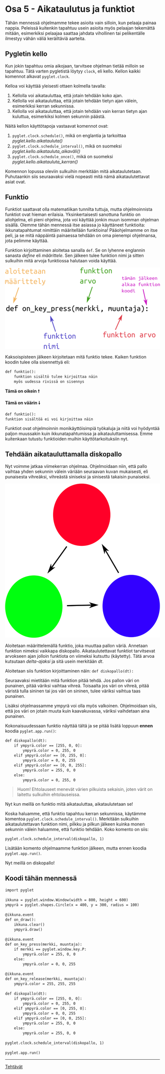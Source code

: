 # Osa 5 - Aikataulutus ja funktiot

Tähän mennessä ohjelmamme tekee asioita vain silloin, kun pelaaja painaa nappia. Peleissä kuitenkin tapahtuu usein asioita myös pelaajan tekemättä mitään, esimerkiksi pelaajaa saattaa jahdata vihollinen tai pelikentälle ilmestyy vähän väliä keräiltäviä aarteita.

## Pygletin kello

Kun jokin tapahtuu omia aikojaan, tarvitsee ohjelman tietää milloin se tapahtuu. Tätä varten pygletistä löytyy `clock`, eli kello. Kellon kaikki komennot alkavat `pyglet.clock`.

Kelloa voi käyttää yleisesti ottaen kolmella tavalla:
1. Kellolla voi aikatauluttaa, että jotain tehdään koko ajan.
2. Kellolla voi aikatauluttaa, että jotain tehdään tietyn ajan välein, esimerkiksi kerran sekunnissa.
3. Kellolla voi aikatauluttaa, että jotain tehdään vain kerran tietyn ajan kuluttua, esimerkiksi kolmen sekunnin päästä.

Näitä kellon käyttötapoja vastaavat komennot ovat:
1. `pyglet.clock.schedule()`, mikä on englantia ja tarkoittaa _pyglet.kello.aikatauluta()_
2. `pyglet.clock.schedule_interval()`, mikä on suomeksi *pyglet.kello.aikatauluta_aikaväli()*
3. `pyglet.clock.schedule_once()`, mikä on suomeksi *pyglet.kello.aikatauluta_kerran()*

Komennon lopussa oleviin sulkuihin merkitään mitä aikataulutetaan. Puhutaankin siis seuraavaksi vielä nopeasti mitä nämä aikataulutettavat asiat ovat.

## Funktio

Funktiot saattavat olla matematiikan tunnilta tuttuja, mutta ohjelmoinnista funktiot ovat hieman erilaisia. Yksinkertaisesti sanottuna funktio on aliohjelma, eli pieni ohjelma, jota voi käyttää jonkin muun isomman ohjelman sisällä. Olemme tähän mennessä itse asiassa jo käyttäneet funktioita: ikkunatapahtumat nimittäin määritellään funktioina! Pääohjelmamme on itse peli, ja se mitä näppäintä painaessa tehdään on oma pienempi ohjelmansa, jota pelimme käyttää.

Funktion kirjoittaminen aloitetaa sanalla `def`. Se on lyhenne englannin sanasta _define_ eli _määrittele_. Sen jälkeen tulee funktion nimi ja sitten sulkuihin mitä arvoja funktiossa halutaan voida käyttää.

![kuva funktion määrittelyn eri osista](kuvat/funktio_koostuu.png)

Kaksoispisteen jälkeen kirjoitetaan mitä funktio tekee. Kaiken funktion koodin tulee olla sisennettyä eli:

```Python3
def funktio():
    funktion sisältö tulee kirjoittaa näin
    myös uudessa rivissä on sisennys
```
**Tämä on oikein 🠕**

**Tämä on väärin 🠗**
```Python3
def funktio():
funktion sisältöä ei voi kirjoittaa näin
```

Funktiot ovat ohjelmoinnin monikäyttöisimpiä työkaluja ja niitä voi hyödyntää paljon muussakin kuin ikkunatapahtumissa ja aikatauluttamisessa. Emme kuitenkaan tutustu funktioiden muihin käyttötarkoituksiin nyt.

## Tehdään aikatauluttamalla diskopallo

Nyt voimme jatkaa viimekerran ohjelmaa. Ohjelmoidaan niin, että pallo vaihtaa yhden sekunnin välein väriään seuraavan kuvan mukaisesti, eli punaisesta vihreäksi, vihreästä siniseksi ja sinisestä takaisin punaiseksi.

<img src=kuvat/diskopallo.png height="500">

Aloitetaan määrittelemällä funktio, joka muuttaa pallon väriä. Annetaan funktion nimeksi vaikkapa diskopallo. Aikataulutettavat funktiot tarvitsevat arvokseen ajan jolloin funktiota on viimeksi kutsuttu (käytetty). Tätä arvoa kutsutaan _delta-ajaksi_ ja sitä usein merkitään _dt_.

Aloitetaan siis funktion kirjoittaminen näin: `def diskopallo(dt):`

Seuraavaksi mietitään mitä funktion pitää tehdä. Jos pallon väri on punainen, pitää väriksi vaihtaa vihreä. Toisaalta jos väri on vihreä, pitää väristä tulla sininen tai jos väri on sininen, tulee väriksi vaihtua taas punainen.

Lisäksi ohjelmassamme ympyrä voi olla myös valkoinen. Ohjelmoidaan siis, että jos väri on jotain muuta kuin kaavakuvassa, väriksi vaihdetaan aina punainen. 

Kokonaisuudessaan funktio näyttää tältä ja se pitää lisätä loppuun **ennen** koodia `pyglet.app.run()`:

```Python3
def diskopallo(dt):
    if ympyrä.color == [255, 0, 0]:
        ympyrä.color = 0, 255, 0
    elif ympyrä.color == [0, 255, 0]:
        ympyrä.color = 0, 0, 255
    elif ympyrä.color == [0, 0, 255]:
        ympyrä.color = 255, 0, 0
    else:
        ympyrä.color = 0, 255, 0
```

> Huom! Ehtolauseet menevät värien pilkuista sekaisin, joten värit on laitettu sulkuihin ehtolauseissa.

Nyt kun meillä on funktio mitä aikatauluttaa, aikataulutetaan se!

Koska haluamme, että funktio tapahtuu kerran sekunnissa, käytämme komentoa `pyglet.clock.schedule_interval()`. Merkitään sulkuihin aikataulutettavan funktion nimi, pilkku ja pilkun jälkeen kuinka monen sekunnin välein haluamme, että funktio tehdään. Koko komento on siis:

```Python3
pyglet.clock.schedule_interval(diskopallo, 1)
```

Lisätään komento ohjelmaamme funktion jälkeen, mutta ennen koodia `pyglet.app.run()`.

Nyt meillä on diskopallo!

## Koodi tähän mennessä

```Python3
import pyglet

ikkuna = pyglet.window.Window(width = 800, height = 600)
ympyrä = pyglet.shapes.Circle(x = 400, y = 300, radius = 100)

@ikkuna.event
def on_draw():
	ikkuna.clear()
	ympyrä.draw()

@ikkuna.event
def on_key_press(merkki, muuntaja):
    if merkki == pyglet.window.key.P:
        ympyrä.color = 255, 0, 0
    else:
        ympyrä.color = 0, 0, 255

@ikkuna.event
def on_key_release(merkki, muuntaja):
	ympyrä.color = 255, 255, 255

def diskopallo(dt):
    if ympyrä.color == [255, 0, 0]:
        ympyrä.color = 0, 255, 0
    elif ympyrä.color == [0, 255, 0]:
        ympyrä.color = 0, 0, 255
    elif ympyrä.color == [0, 0, 255]:
        ympyrä.color = 255, 0, 0 
    else:
        ympyrä.color = 255, 0, 0

pyglet.clock.schedule_interval(diskopallo, 1)

pyglet.app.run()
```

---

[Tehtävät](tehtävät.md)